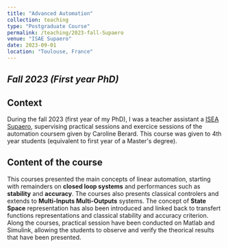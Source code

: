 ```yaml
---
title: "Advanced Automation"
collection: teaching
type: "Postgraduate Course"
permalink: /teaching/2023-fall-Supaero
venue: "ISAE Supaero"
date: 2023-09-01
location: "Toulouse, France"
---
```

*Fall 2023 (First year PhD)*
---
## Context
During the fall 2023 (first year of my PhD), I was a teacher assistant a [ISEA Supaero](https://www.isae-supaero.fr), supervising practical sessions and exercice sessions of the automation coursem given by Caroline Berard. This course was given to 4th year students (equivalent to first year of a Master's degree).

## Content of the course 
This courses presented the main concepts of linear automation, starting with remainders on **closed loop systems** and performances such as **stability** and **accuracy**. The courses also presents classical controlers and extends to **Multi-Inputs Multi-Outputs** systems. The concept of **State Space** representation has also been introduced and linked back to transfert functions representations and classical stability and accuracy criterion. 
Along the courses, practical session have been conducted on Matlab and Simulink, allowing the students to observe and verify the theorical results that have been presented. 